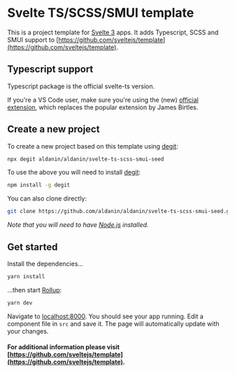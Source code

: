 # Svelte TS/SCSS/SMUI template

This is a project template for [Svelte 3](https://svelte.dev) apps. It adds Typescript, SCSS and SMUI support to [https://github.com/sveltejs/template](https://github.com/sveltejs/template).  

## Typescript support 

Typescript package is the official svelte-ts version. 

If you're a VS Code user, make sure you're using the (new) [official extension](https://marketplace.visualstudio.com/items?itemName=svelte.svelte-vscode), which replaces the popular extension by James Birtles.  

## Create a new project

To create a new project based on this template using [degit](https://github.com/Rich-Harris/degit):

```bash
npx degit aldanin/aldanin/svelte-ts-scss-smui-seed
```

To use the above you will need to install [degit](https://github.com/Rich-Harris/degit):

```bash 
npm install -g degit
```

You can also clone directly:

```bash
git clone https://github.com/aldanin/aldanin/svelte-ts-scss-smui-seed.git
```



_Note that you will need to have [Node.js](https://nodejs.org) installed._

## Get started

Install the dependencies...

```bash
yarn install
```

...then start [Rollup](https://rollupjs.org):

```bash
yarn dev
```

Navigate to [localhost:8000](http://localhost:8000). You should see your app running. Edit a component file in `src` and save it. The page will automatically update with your changes.

#### For additional information please visit [https://github.com/sveltejs/template](https://github.com/sveltejs/template).